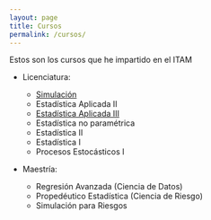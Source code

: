 ```yaml
---
layout: page
title: Cursos
permalink: /cursos/
---
```


Estos son los cursos que he impartido en el ITAM

- Licenciatura:
    - [Simulación](https://jvega68.github.io/Simulacion)
    - Estadística Aplicada II
    - [Estadística Aplicada III](https://jvega68.github.io/EA3)
    - Estadística no paramétrica
    - Estadística II
    - Estadística I
    - Procesos Estocásticos I

- Maestría:
    - Regresión Avanzada (Ciencia de Datos)
    - Propedéutico Estadística (Ciencia de Riesgo)
    - Simulación para Riesgos

